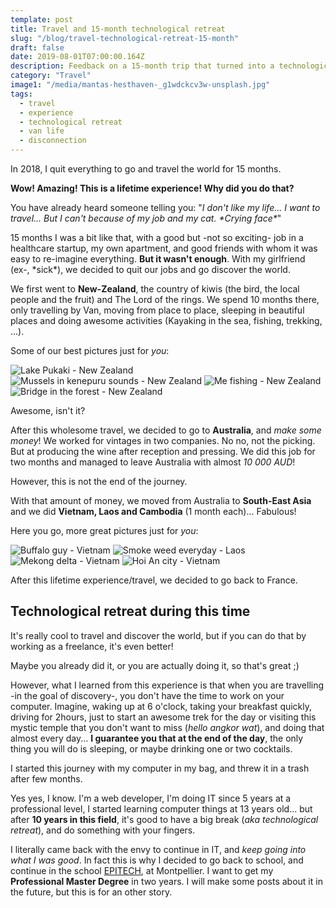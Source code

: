 ```yaml
---
template: post
title: Travel and 15-month technological retreat
slug: "/blog/travel-technological-retreat-15-month"
draft: false
date: 2019-08-01T07:00:00.164Z
description: Feedback on a 15-month trip that turned into a technological retreat
category: "Travel"
image1: "/media/mantas-hesthaven-_g1wdckcv3w-unsplash.jpg"
tags:
  - travel
  - experience
  - technological retreat
  - van life
  - disconnection
---
```


In 2018, I quit everything to go and travel the world for 15 months.

**Wow! Amazing! This is a lifetime experience! Why did you do that?**

You have already heard someone telling you: "_I don't like my life... I want to travel... But I can't because of my job and my cat. \*Crying face\*_"

15 months I was a bit like that, with a good but -not so exciting- job in a healthcare startup, my own apartment, and good friends with whom it was easy to re-imagine everything. **But it wasn't enough**. With my girlfriend (ex-, \*sick\*), we decided to quit our jobs and go discover the world.

We first went to **New-Zealand**, the country of kiwis (the bird, the local people and the fruit) and The Lord of the rings. We spend 10 months there, only travelling by Van, moving from place to place, sleeping in beautiful places and doing awesome activities (Kayaking in the sea, fishing, trekking, ...).

Some of our best pictures just for _you_:
<div class="grid-images">
  <img src="/media/lake_pukaki_nz.jpg" title="Lake Pukaki - New Zealand" alt="Lake Pukaki - New Zealand" />
  <img src="/media/mussels_kenepuru.jpg" title="Mussels in kenepuru sounds - New Zealand" alt="Mussels in kenepuru sounds - New Zealand" />
  <img src="/media/fishing.jpg" title="Me fishing - New Zealand" alt="Me fishing - New Zealand" />
  <img src="/media/bridge_forest.jpg" title="Bridge in the forest - New Zealand" alt="Bridge in the forest - New Zealand" />
</div>

Awesome, isn't it?

After this wholesome travel, we decided to go to **Australia**, and _make some money_! We worked for vintages in two companies. No no, not the picking. But at producing the wine after reception and pressing.
We did this job for two months and managed to leave Australia with almost _10 000 AUD_!

However, this is not the end of the journey.

With that amount of money, we moved from Australia to **South-East Asia** and we did **Vietnam, Laos and Cambodia** (1 month each)... Fabulous!

Here you go, more great pictures just for _you_:
<div class="grid-images">
  <img src="/media/buffalo_vietnam.jpg" title="Buffalo guy - Vietnam" alt="Buffalo guy - Vietnam" />
  <img src="/media/weed_field.jpg" title="Smoke weed everyday - Laos" alt="Smoke weed everyday - Laos" />
  <img src="/media/mekong.jpg" title="Mekong delta - Vietnam" alt="Mekong delta - Vietnam" />
  <img src="/media/hoian.jpg" title="Hoi An city - Vietnam" alt="Hoi An city - Vietnam" />
</div>

After this lifetime experience/travel, we decided to go back to France.

## Technological retreat during this time

It's really cool to travel and discover the world, but if you can do that by working as a freelance, it's even better!

Maybe you already did it, or you are actually doing it, so that's great ;) 

However, what I learned from this experience is that when you are travelling -in the goal of discovery-, you don't have the time to work on your computer. Imagine, waking up at 6 o'clock, taking your breakfast quickly, driving for 2hours, just to start an awesome trek for the day or visiting this mystic temple that you don't want to miss (_hello angkor wat_), and doing that almost every day... **I guarantee you that at the end of the day**, the only thing you will do is sleeping, or maybe drinking one or two cocktails.

I started this journey with my computer in my bag, and threw it in a trash after few months.

Yes yes, I know. I'm a web developer, I'm doing IT since 5 years at a professional level, I started learning computer things at 13 years old... but after **10 years in this field**, it's good to have a big break (_aka technological retreat_), and do something with your fingers. 

I literally came back with the envy to continue in IT, and _keep going into what I was good_. In fact this is why I decided to go back to school, and continue in the school [EPITECH](https://www.epitech.eu/fr/), at Montpellier. I want to get my **Professional Master Degree** in two years. I will make some posts about it in the future, but this is for an other story.
